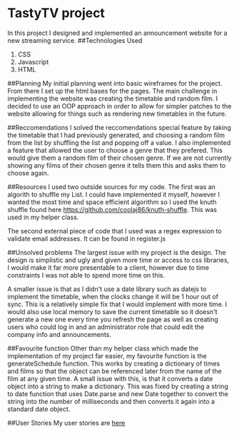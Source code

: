 # TastyTV project

In this project I designed and implemented an announcement website for a new streaming service.
##Technologies Used

1. CSS
1. Javascript
1. HTML

##Planning
My initial planning went into basic wireframes for the project.
From there I set up the html bases for the pages.
The main challenge in implementing the website was creating the timetable and random film.
I decided to use an OOP approach in order to allow for simpler patches to the website allowing for things such as rendering new timetables in the future.

##Reccomendations
I solved the reccomendations special feature by taking the timetable that I had previously generated, and choosing a random film from the list by shuffling the list and popping off a value.
I also implemented a feature that allowed the user to choose a genre that they prefered.
This would give them a random film of their chosen genre.
If we are not currently showing any films of their chosen genre it tells them this and asks them to choose again.

##Resources
I used two outside sources for my code.
The first was an algorith to shuffle my List.
I could have implemented it myself, however I wanted the most time and space efficient algorithm so I used the knuth shuffle found here https://github.com/coolaj86/knuth-shuffle. This was used in my helper class.

The second external piece of code that I used was a regex expression to validate email addresses. It can be found in register.js

##Unsolved problems
The largest issue with my project is the design.
The design is simplistic and ugly and given more time or access to css libraries, I would make it far more presentable to a client, however due to time constraints I was not able to spend more time on this.

A smaller issue is that as I didn't use a date library such as datejs to implement the timetable, when the clocks change it will be 1 hour out of sync.
This is a relatively simple fix that I would implement with more time.
I would also use local memory to save the current timetable so it doesn't generate a new one every time you refresh the page as well as creating users who could log in and an administrator role that could edit the company info and announcements.

##Favourite function
Other than my helper class which made the implementation of my project far easier, my favourite function is the generateSchedule function.
This works by creating a dictionary of times and films so that the object can be referenced later from the name of the film at any given time.
A small issue with this, is that it converts a date object into a string to make a dictionary.
This was fixed by creating a string to date function that uses Date.parse and new Date together to convert the string into the number of milliseconds and then converts it again into a standard date object.

##User Stories
My user stories are [here](https://miro.com/app/board/o9J_lxI12Ik=/)
